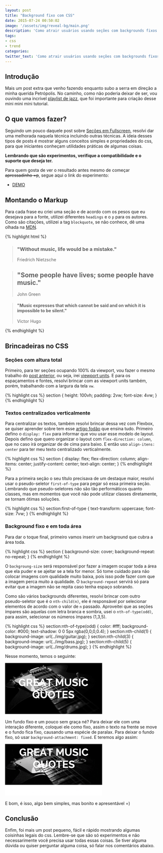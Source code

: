 ```yaml
---
layout: post
title: "Background fixo com CSS"
date: 2015-07-24 00:50:02
image: '/assets/img/reveal-bg/main.png'
description: 'Como atrair usuários usando seções com backgrounds fixos usando só css.'
tags:
- css
- trend
categories:
twitter_text: 'Como atrair usuários usando seções com backgrounds fixos usando só css.'
---
```


## Introdução

Mais um post extra que venho fazendo enquanto subo a serra em direção a minha querida Petrópolis. No caminho, como não poderia deixar de ser, vou ouvindo uma incrível [playlist de jazz](https://open.spotify.com/user/spotifybrazilian/playlist/6UU6YKnGY1vhnOdjwdg7vA), que foi importante para criação desse mini mini mini tutorial.

## O que vamos fazer?

Seguindo um pouco daquele post sobre [Seções em Fullscreen](http://willianjusten.com.br/como-criar-secoes-fullscreen-com-css/), resolvi dar uma melhorada naquela técnica incluindo outras técnicas. A ideia desses tipos de posts é mostrar alguns conceitos simples e propriedades do css, para que iniciantes conheçam utilidades práticas de algumas coisas.

**Lembrando que são experimentos, verifique a compatibilidade e o suporte que deseja ter.**

Para quem gosta de ver o resultado antes mesmo de começar <s>apressadinho =p</s>, segue aqui o link do experimento:

* [DEMO](http://willianjusten.com.br/labs/background-fixo-css/)

## Montando o Markup

Para cada frase eu criei uma seção e de acordo com os pesos que eu desejava para a fonte, utilizei diferentes `headings` e o `p` para os autores. Como são citações, utilizei a tag `blockquote`, se não conhece, dê uma olhada na [MDN](https://developer.mozilla.org/pt-BR/docs/Web/HTML/Element/blockquote).

{% highlight html %}
<section>
  <blockquote cite="Friedrich Nietzsche">
      <h3>"Without music, life would be a mistake."</h3>
      <p>Friedrich Nietzsche</p>
  </blockquote>
</section>

<section>
  <blockquote cite="John Green">
      <h1>"Some people have lives; some people have music."</h1>
      <p>John Green</p>
  </blockquote>
</section>

<section>
  <blockquote cite="Victor Hugo">
      <h4>"Music expresses that which cannot be said and on which it is impossible to be silent."</h4>
      <p>Victor Hugo</p>
  </blockquote>
</section>
{% endhighlight %}


## Brincadeiras no CSS

### Seções com altura total

Primeiro, para ter seções ocupando 100% da viewport, vou fazer o mesmo trabalho do [post anterior](http://willianjusten.com.br/como-criar-secoes-fullscreen-com-css/), ou seja, irei [viewport units](http://desenvolvimentoparaweb.com/css/unidades-css-rem-vh-vw-vmin-vmax-ex-ch/). E para os espaçamentos e fontes, resolvi brincar com as viewport units também, porém, trabalhando com a largura da tela `vw`.

{% highlight css %}
section { 
    height: 100vh; 
    padding: 2vw;
    font-size: 4vw; 
}
{% endhighlight %}

### Textos centralizados verticalmente

Para centralizar os textos, também resolvi brincar dessa vez com Flexbox, se quiser aprender sobre tem esse [artigo fodão](https://css-tricks.com/snippets/css/a-guide-to-flexbox/) que ensina tudo. Primeiro defino o `display: flex` para informar que vou usar esse modelo de layout.  Depois defino que quero organizar o layout com `flex-direction: column`, que no caso irá organizar de de cima para baixo. E então uso `align-itens: center` para ter meu texto centralizado verticalmente.

{% highlight css %}
section { 
    display: flex;
    flex-direction: column;
    align-items: center;
    justify-content: center;
    text-align: center; 
}
{% endhighlight %}

Para a primeira seção o seu título precisava de um destaque maior, resolvi usar o pseudo-seletor `first-of-type` para pegar só essa primeira seção. Lembrando que pseudo-seletores não são tão performáticos quanto classes, mas em momentos que você não pode utilizar classes diretamente, se tornam ótimas soluções.

{% highlight css %}
section:first-of-type { 
    text-transform: uppercase;
    font-size: 7vw;
}
{% endhighlight %}

### Background fixo e em toda área

Para dar o toque final, primeiro vamos inserir um background que cubra a área toda.

{% highlight css %}
section {
    background-size: cover;
    background-repeat: no-repeat;
}
{% endhighlight %}

O `backgroung-size` será responsável por fazer a imagem ocupar toda a área que ela puder e se ajeitar se a tela for menor. Só tome cuidado para não colocar imagens com qualidade muito baixa, pois isso pode fazer com que a imagem perca muito a qualidade. O `background-repeat` servirá só para evitar que a imagem não se repita caso tenha espaço sobrando.

Como são vários backgrounds diferentes, resolvi brincar com outro pseudo-seletor que é o `nth-child(n)`, ele é responsável por selecionar elementos de acordo com o valor de `n` passado. Aproveitei que as seções ímpares são aquelas com letra branca e sombra, usei o `nth-of-type(odd)`, para assim, selecionar os números ímpares (1,3,5).

{% highlight css %}
section:nth-of-type(odd) { 
    color: #fff;
    background-color: #000;
    text-shadow: 0 0 5px rgba(0,0,0,0.4); 
}
section:nth-child(1) { 
    background-image: url(../img/guitar.jpg); 
}
section:nth-child(3) { 
    background-image: url(../img/bass.jpg); 
}
section:nth-child(5) { 
    background-image: url(../img/drums.jpg); 
}
{% endhighlight %}

Nesse momento, temos o seguinte:

![background scroll](/assets/img/reveal-bg/bg-scroll.gif)

Um fundo fixo e um pouco sem graça né? Para deixar ele com uma interação diferente, coloquei ele como fixo, assim o texto na frente se move e o fundo fica fixo, causando uma espécie de paralax. Para deixar o fundo fixo, só usar `background-attachment: fixed`. E teremos algo assim:

![background fixo](/assets/img/reveal-bg/bg-fixo.gif)

E bom, é isso, algo bem simples, mas bonito e apresentável =)

## Conclusão

Enfim, foi mais um post pequeno, fácil e rápido mostrando algumas coisinhas legais do css. Lembre-se que são só experimentos e não necessarimente você precisa usar todas essas coisas. Se tiver alguma dúvida ou quiser perguntar alguma coisa, só falar nos comentários abaixo.

